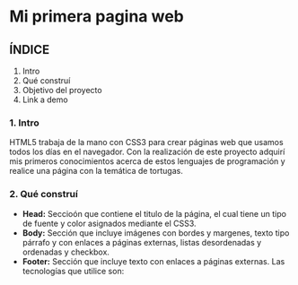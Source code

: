 # Mi primera pagina web
## ÍNDICE
1. Intro
2. Qué construí
3. Objetivo del proyecto
4. Link a demo

### 1. Intro
HTML5 trabaja de la mano con CSS3 para crear páginas web que usamos todos los días en el navegador. Con la realización de este proyecto adquirí mis primeros conocimientos acerca de estos lenguajes de programación y realice una página con la temática de tortugas.

### 2. Qué construí
- **Head:** Seccioón que contiene el titulo de la página, el cual tiene un tipo de fuente y color asignados mediante el CSS3.
- **Body:** Sección que incluye imágenes con bordes y margenes, texto tipo párrafo y con enlaces a páginas externas, listas desordenadas y ordenadas y checkbox.
- **Footer:** Sección que incluye texto con enlaces a páginas externas.
Las tecnologías que utilice son: 
